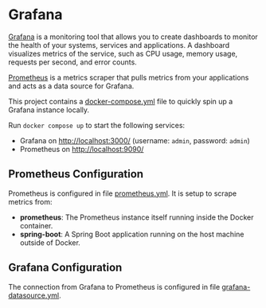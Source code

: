 # Grafana

[Grafana](https://grafana.com/) is a monitoring tool that allows you to create dashboards to monitor the health
of your systems, services and applications.
A dashboard visualizes metrics of the service, such as CPU usage, memory usage, requests per second, and error counts.

[Prometheus](https://prometheus.io/) is a metrics scraper that pulls metrics from your applications and acts as a data source for Grafana.

This project contains a [docker-compose.yml](./docker-compose.yml) file to quickly spin up a Grafana instance locally.

Run `docker compose up` to start the following services:

- Grafana on <http://localhost:3000/> (username: `admin`, password: `admin`)
- Prometheus on <http://localhost:9090/>

## Prometheus Configuration

Prometheus is configured in file [prometheus.yml](./prometheus.yml).
It is setup to scrape metrics from:

- **prometheus**: The Prometheus instance itself running inside the Docker container.
- **spring-boot**: A Spring Boot application running on the host machine outside of Docker.

## Grafana Configuration

The connection from Grafana to Prometheus is configured in file [grafana-datasource.yml](./grafana-datasource.yml).
